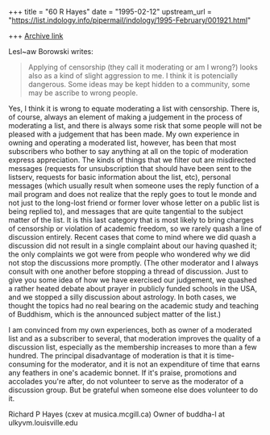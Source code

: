 +++
title = "60 R Hayes"
date = "1995-02-12"
upstream_url = "https://list.indology.info/pipermail/indology/1995-February/001921.html"

+++
[Archive link](https://list.indology.info/pipermail/indology/1995-February/001921.html)

Lesl~aw Borowski writes:
>    Applying of censorship (they call it moderating or am I wrong?)
>looks also as a kind of slight aggression to me. I think it is
>potencially dangerous. Some ideas may be kept hidden to a community,
>some may be ascribe to wrong people.

Yes, I think it is wrong to equate moderating a list with censorship.
There is, of course, always an element of making a judgement in the
process of moderating a list, and there is always some risk that some
people will not be pleased with a judgement that has been made. My
own experience in owning and operating a moderated list, however, has
been that most subscribers who bother to say anything at all on the
topic of moderation express appreciation. The kinds of things that we
filter out are misdirected messages (requests for unsubscription that
should have been sent to the listserv, requests for basic information
about the list, etc), personal messages (which usually result when
someone uses the reply function of a mail program and does not realize
that the reply goes to tout le monde and not just to the long-lost
friend or former lover whose letter on a public list is being replied
to), and messages that are quite tangential to the subject matter of
the list. It is this last category that is most likely to bring charges
of censorship or violation of academic freedom, so we rarely quash a
line of discussion entirely. Recent cases that come to mind where we
did quash a discussion did not result in a single complaint about our
having quashed it; the only complaints we got were from people who
wondered why we did not stop the discussions more promptly. (The other
moderator and I always consult with one another before stopping a
thread of discussion. Just to give you some idea of how we have
exercised our judgement, we quashed a rather heated debate about
prayer in publicly funded schools in the USA, and we stopped a silly
discussion about astrology. In both cases, we thought the topics
had no real bearing on the academic study and teaching of Buddhism,
which is the announced subject matter of the list.)

I am convinced from my own experiences, both as owner of a moderated
list and as a subscriber to several, that moderation improves the
quality of a discussion list, especially as the membership increases
to more than a few hundred. The principal disadvantage of moderation
is that it is time-consuming for the moderator, and it is not an
expenditure of time that earns any feathers in one's academic bonnet.
If it's praise, promotions and accolades you're after, do not
volunteer to serve as the moderator of a discussion group. But be
grateful when someone else does volunteer to do it.

Richard P Hayes (cxev at musica.mcgill.ca)
Owner of buddha-l at ulkyvm.louisville.edu





